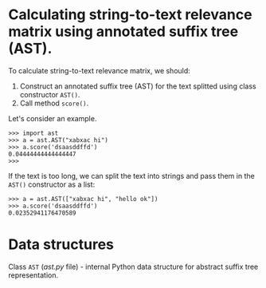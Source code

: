 # Calculating string-to-text relevance matrix using annotated suffix tree (AST).

To calculate string-to-text relevance matrix, we should:

1. Construct an annotated suffix tree (AST) for the text splitted using class constructor `AST()`.
2. Call method `score()`.

Let's consider an example.


```
>>> import ast
>>> a = ast.AST("xabxac hi")
>>> a.score('dsaasddffd')
0.04444444444444447
>>> 
```

If the text is too long, we can split the text into strings and pass them in the `AST()` constructor as a list:

```
>>> a = ast.AST(["xabxac hi", "hello ok"])
>>> a.score('dsaasddffd')
0.02352941176470589
```

# Data structures

Class `AST` (_ast.py_ file) - internal Python data structure for abstract suffix tree representation.
